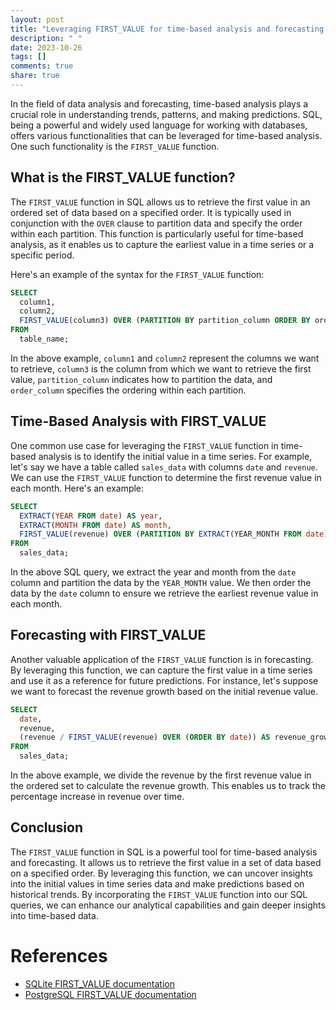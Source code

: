 ```yaml
---
layout: post
title: "Leveraging FIRST_VALUE for time-based analysis and forecasting with SQL"
description: " "
date: 2023-10-26
tags: []
comments: true
share: true
---
```


In the field of data analysis and forecasting, time-based analysis plays a crucial role in understanding trends, patterns, and making predictions. SQL, being a powerful and widely used language for working with databases, offers various functionalities that can be leveraged for time-based analysis. One such functionality is the `FIRST_VALUE` function.

## What is the FIRST_VALUE function?

The `FIRST_VALUE` function in SQL allows us to retrieve the first value in an ordered set of data based on a specified order. It is typically used in conjunction with the `OVER` clause to partition data and specify the order within each partition. This function is particularly useful for time-based analysis, as it enables us to capture the earliest value in a time series or a specific period.

Here's an example of the syntax for the `FIRST_VALUE` function:

```sql
SELECT 
  column1,
  column2,
  FIRST_VALUE(column3) OVER (PARTITION BY partition_column ORDER BY order_column) AS first_value
FROM
  table_name;
```

In the above example, `column1` and `column2` represent the columns we want to retrieve, `column3` is the column from which we want to retrieve the first value, `partition_column` indicates how to partition the data, and `order_column` specifies the ordering within each partition.

## Time-Based Analysis with FIRST_VALUE

One common use case for leveraging the `FIRST_VALUE` function in time-based analysis is to identify the initial value in a time series. For example, let's say we have a table called `sales_data` with columns `date` and `revenue`. We can use the `FIRST_VALUE` function to determine the first revenue value in each month. Here's an example:

```sql
SELECT
  EXTRACT(YEAR FROM date) AS year,
  EXTRACT(MONTH FROM date) AS month,
  FIRST_VALUE(revenue) OVER (PARTITION BY EXTRACT(YEAR_MONTH FROM date) ORDER BY date) AS first_monthly_revenue
FROM
  sales_data;
```

In the above SQL query, we extract the year and month from the `date` column and partition the data by the `YEAR_MONTH` value. We then order the data by the `date` column to ensure we retrieve the earliest revenue value in each month.

## Forecasting with FIRST_VALUE

Another valuable application of the `FIRST_VALUE` function is in forecasting. By leveraging this function, we can capture the first value in a time series and use it as a reference for future predictions. For instance, let's suppose we want to forecast the revenue growth based on the initial revenue value.

```sql
SELECT
  date,
  revenue,
  (revenue / FIRST_VALUE(revenue) OVER (ORDER BY date)) AS revenue_growth
FROM
  sales_data;
```

In the above example, we divide the revenue by the first revenue value in the ordered set to calculate the revenue growth. This enables us to track the percentage increase in revenue over time.

## Conclusion

The `FIRST_VALUE` function in SQL is a powerful tool for time-based analysis and forecasting. It allows us to retrieve the first value in a set of data based on a specified order. By leveraging this function, we can uncover insights into the initial values in time series data and make predictions based on historical trends. By incorporating the `FIRST_VALUE` function into our SQL queries, we can enhance our analytical capabilities and gain deeper insights into time-based data.

# References
- [SQLite FIRST_VALUE documentation](https://www.sqlite.org/windowfunctions.html#the_first_value_and_last_value_functions)
- [PostgreSQL FIRST_VALUE documentation](https://www.postgresql.org/docs/9.5/functions-window.html)